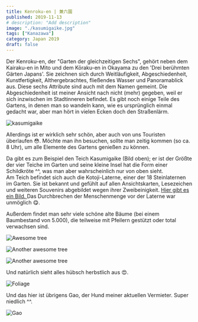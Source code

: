 ```yaml
---
title: Kenroku-en | 兼六園
published: 2019-11-13
# description: "Add description"
image: "./kasumigaike.jpg"
tags: ["Kanazawa"]
category: Japan 2019
draft: false
---
```


Der Kenroku-en, der "Garten der gleichzeitigen Sechs", gehört neben dem Kairaku-en in Mito und dem Kōraku-en in Okayama zu den 
'Drei berühmten Gärten Japans'. Sie zeichnen sich durch Weitläufigkeit, Abgeschiedenheit, Kunstfertigkeit, Althergebrachtes, 
fließendes Wasser und Panoramablick aus. Diese sechs Attribute sind auch mit dem Namen gemeint. Die Abgeschiedenheit ist meiner Ansicht 
nach nicht (mehr) gegeben, weil er sich inzwischen im Stadtinneren befindet. Es gibt noch einige Teile des Gartens, in denen man so 
wandeln kann, wie es ursprünglich einmal gedacht war, aber man hört in vielen Ecken doch den Straßenlärm.

![kasumigaike](./kasumigaike.jpg)

Allerdings ist er wirklich sehr schön, aber auch von uns Touristen überlaufen :flushed:. Möchte man ihn besuchen, sollte man zeitig kommen 
(so ca. 8 Uhr), um alle Elemente des Gartens genießen zu können. 

Da gibt es zum Beispiel den Teich Kasumigaike (Bild oben); er ist der Größte der vier Teiche im Garten und seine kleine Insel hat die Form 
einer Schildkröte ^^, was man aber wahrscheinlich nur von oben sieht.  
Am Teich befindet sich auch die Kotoji-Laterne, einer der 18 Steinlaternen im Garten. Sie ist bekannt und gefühlt auf allen Ansichtskarten, Lesezeichen und 
weiteren Souvenirs abgebildet wegen ihrer Zweibeinigkeit.
<a href="https://www.japan-experience.de/stadt-kanazawa/der-garten-kenrokuen" target="_blank" rel="noopener noreferrer"> Hier gibt es ein Bild. 
</a> Das Durchbrechen der Menschenmenge vor der Laterne war unmöglich 😋.

Außerdem findet man sehr viele schöne alte Bäume (bei einem Baumbestand von 5.000), die teilweise mit Pfeilern gestützt oder total verwachsen sind.

![Awesome tree](./tree_one.jpg)

![Another awesome tree](./tree_two.jpg)

![Another awesome tree](./tree_three.jpg)

Und natürlich sieht alles hübsch herbstlich aus 😍.

![Foliage](./foliage.jpg)

Und das hier ist übrigens Gao, der Hund meiner aktuellen Vermieter. Super niedlich ^^.

![Gao](./gao.jpg)





